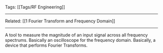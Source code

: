 Tags: [[Tags/RF Engineering]]
___ 
Related: [[1 Fourier Transform and Frequency Domain]]
___
A tool to measure the magnitude of an input signal across all frequency spectrums. Basically an oscilloscope for the frequency domain. Basically, a device that performs Fourier Transforms. 